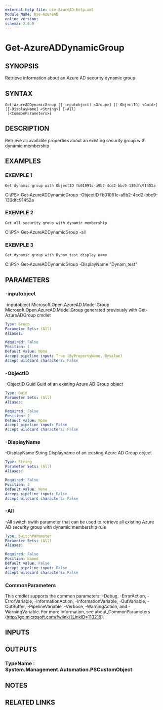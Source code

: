 ```yaml
---
external help file: use-AzureAD-help.xml
Module Name: Use-AzureAD
online version:
schema: 2.0.0
---
```


# Get-AzureADDynamicGroup

## SYNOPSIS
Retrieve information about an Azure AD security dynamic group

## SYNTAX

```
Get-AzureADDynamicGroup [[-inputobject] <Group>] [[-ObjectID] <Guid>] [[-DisplayName] <String>] [-All]
 [<CommonParameters>]
```

## DESCRIPTION
Retrieve all available properties about an existing security group with dynamic membership

## EXAMPLES

### EXEMPLE 1
```
Get dynamic group with ObjectID fb01091c-a9b2-4cd2-bbc9-130dfc91452a
```

C:\PS\> Get-AzureADDynamicGroup -ObjectID fb01091c-a9b2-4cd2-bbc9-130dfc91452a

### EXEMPLE 2
```
Get all security group with dynamic membership
```

C:\PS\> Get-AzureADDynamicGroup -all

### EXEMPLE 3
```
Get dynamic group with Dynam_test display name
```

C:\PS\> Get-AzureADDynamicGroup -DisplayName "Dynam_test"

## PARAMETERS

### -inputobject
-inputobject Microsoft.Open.AzureAD.Model.Group
   Microsoft.Open.AzureAD.Model.Group generated previously with Get-AzureADGroup cmdlet

```yaml
Type: Group
Parameter Sets: (All)
Aliases:

Required: False
Position: 1
Default value: None
Accept pipeline input: True (ByPropertyName, ByValue)
Accept wildcard characters: False
```

### -ObjectID
-ObjectID Guid
Guid of an existing Azure AD Group object

```yaml
Type: Guid
Parameter Sets: (All)
Aliases:

Required: False
Position: 2
Default value: None
Accept pipeline input: False
Accept wildcard characters: False
```

### -DisplayName
-DisplayName String
Displayname of an existing Azure AD Group object

```yaml
Type: String
Parameter Sets: (All)
Aliases:

Required: False
Position: 3
Default value: None
Accept pipeline input: False
Accept wildcard characters: False
```

### -All
-All switch
swith parameter that can be used to retrieve all existing Azure AD security group with dynamic membership rule

```yaml
Type: SwitchParameter
Parameter Sets: (All)
Aliases:

Required: False
Position: Named
Default value: False
Accept pipeline input: False
Accept wildcard characters: False
```

### CommonParameters
This cmdlet supports the common parameters: -Debug, -ErrorAction, -ErrorVariable, -InformationAction, -InformationVariable, -OutVariable, -OutBuffer, -PipelineVariable, -Verbose, -WarningAction, and -WarningVariable.
For more information, see about_CommonParameters (http://go.microsoft.com/fwlink/?LinkID=113216).

## INPUTS

## OUTPUTS

### TypeName : System.Management.Automation.PSCustomObject
## NOTES

## RELATED LINKS
